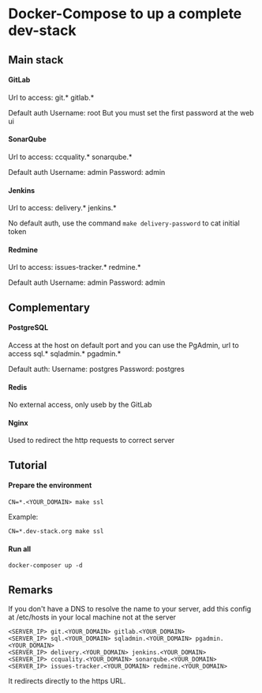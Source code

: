 # Docker-Compose to up a complete dev-stack


## Main stack

#### GitLab

Url to access: git.* gitlab.*

Default auth
Username: root
But you must set the first password at the web ui


#### SonarQube

Url to access: ccquality.* sonarqube.*

Default auth
Username: admin
Password: admin

#### Jenkins
    
Url to access: delivery.* jenkins.*

No default auth, use the command `make delivery-password` to cat initial token

#### Redmine

Url to access: issues-tracker.* redmine.*

Default auth
Username: admin
Password: admin

## Complementary


#### PostgreSQL

Access at the host on default port and you can use the PgAdmin, url to access sql.* sqladmin.* pgadmin.*

Default auth:
Username: postgres
Password: postgres

#### Redis

No external access, only useb by the GitLab

#### Nginx

Used to redirect the http requests to correct server


## Tutorial

#### Prepare the environment

```shell
CN=*.<YOUR_DOMAIN> make ssl
```

Example:
```shell
CN=*.dev-stack.org make ssl
```



#### Run all

```shell
docker-composer up -d
```

## Remarks

If you don't have a DNS to resolve the name to your server, add this config at /etc/hosts in your local machine not at the server

```
<SERVER_IP> git.<YOUR_DOMAIN> gitlab.<YOUR_DOMAIN>
<SERVER_IP> sql.<YOUR_DOMAIN> sqladmin.<YOUR_DOMAIN> pgadmin.<YOUR_DOMAIN>
<SERVER_IP> delivery.<YOUR_DOMAIN> jenkins.<YOUR_DOMAIN>
<SERVER_IP> ccquality.<YOUR_DOMAIN> sonarqube.<YOUR_DOMAIN>
<SERVER_IP> issues-tracker.<YOUR_DOMAIN> redmine.<YOUR_DOMAIN>
```

It redirects directly to the https URL.